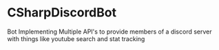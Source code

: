 # CSharpDiscordBot
Bot Implementing Multiple API's to provide members of a discord server with things like youtube search and stat tracking
